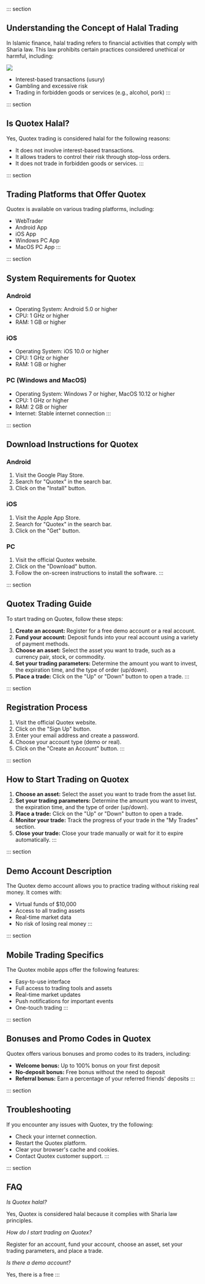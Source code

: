 ::: section
## Understanding the Concept of Halal Trading

In Islamic finance, halal trading refers to financial activities that
comply with Sharia law. This law prohibits certain practices considered
unethical or harmful, including:

[![](https://static.quotex.io/files/4_en/300_250.jpg)](https://traff.sbs/brokerqxlid)

-   Interest-based transactions (usury)
-   Gambling and excessive risk
-   Trading in forbidden goods or services (e.g., alcohol, pork)
:::

::: section
## Is Quotex Halal?

Yes, Quotex trading is considered halal for the following reasons:

-   It does not involve interest-based transactions.
-   It allows traders to control their risk through stop-loss orders.
-   It does not trade in forbidden goods or services.
:::

::: section
## Trading Platforms that Offer Quotex

Quotex is available on various trading platforms, including:

-   WebTrader
-   Android App
-   iOS App
-   Windows PC App
-   MacOS PC App
:::

::: section
## System Requirements for Quotex

### Android

-   Operating System: Android 5.0 or higher
-   CPU: 1 GHz or higher
-   RAM: 1 GB or higher

### iOS

-   Operating System: iOS 10.0 or higher
-   CPU: 1 GHz or higher
-   RAM: 1 GB or higher

### PC (Windows and MacOS)

-   Operating System: Windows 7 or higher, MacOS 10.12 or higher
-   CPU: 1 GHz or higher
-   RAM: 2 GB or higher
-   Internet: Stable internet connection
:::

::: section
## Download Instructions for Quotex

### Android

1.  Visit the Google Play Store.
2.  Search for "Quotex" in the search bar.
3.  Click on the "Install" button.

### iOS

1.  Visit the Apple App Store.
2.  Search for "Quotex" in the search bar.
3.  Click on the "Get" button.

### PC

1.  Visit the official Quotex website.
2.  Click on the "Download" button.
3.  Follow the on-screen instructions to install the software.
:::

::: section
## Quotex Trading Guide

To start trading on Quotex, follow these steps:

1.  **Create an account:** Register for a free demo account or a real
    account.
2.  **Fund your account:** Deposit funds into your real account using a
    variety of payment methods.
3.  **Choose an asset:** Select the asset you want to trade, such as a
    currency pair, stock, or commodity.
4.  **Set your trading parameters:** Determine the amount you want to
    invest, the expiration time, and the type of order (up/down).
5.  **Place a trade:** Click on the "Up" or "Down" button to
    open a trade.
:::

::: section
## Registration Process

1.  Visit the official Quotex website.
2.  Click on the "Sign Up" button.
3.  Enter your email address and create a password.
4.  Choose your account type (demo or real).
5.  Click on the "Create an Account" button.
:::

::: section
## How to Start Trading on Quotex

1.  **Choose an asset:** Select the asset you want to trade from the
    asset list.
2.  **Set your trading parameters:** Determine the amount you want to
    invest, the expiration time, and the type of order (up/down).
3.  **Place a trade:** Click on the "Up" or "Down" button to
    open a trade.
4.  **Monitor your trade:** Track the progress of your trade in the
    "My Trades" section.
5.  **Close your trade:** Close your trade manually or wait for it to
    expire automatically.
:::

::: section
## Demo Account Description

The Quotex demo account allows you to practice trading without risking
real money. It comes with:

-   Virtual funds of \$10,000
-   Access to all trading assets
-   Real-time market data
-   No risk of losing real money
:::

::: section
## Mobile Trading Specifics

The Quotex mobile apps offer the following features:

-   Easy-to-use interface
-   Full access to trading tools and assets
-   Real-time market updates
-   Push notifications for important events
-   One-touch trading
:::

::: section
## Bonuses and Promo Codes in Quotex

Quotex offers various bonuses and promo codes to its traders, including:

-   **Welcome bonus:** Up to 100% bonus on your first deposit
-   **No-deposit bonus:** Free bonus without the need to deposit
-   **Referral bonus:** Earn a percentage of your referred friends\'
    deposits
:::

::: section
## Troubleshooting

If you encounter any issues with Quotex, try the following:

-   Check your internet connection.
-   Restart the Quotex platform.
-   Clear your browser\'s cache and cookies.
-   Contact Quotex customer support.
:::

::: section
## FAQ

*Is Quotex halal?*

Yes, Quotex is considered halal because it complies with Sharia law
principles.

*How do I start trading on Quotex?*

Register for an account, fund your account, choose an asset, set your
trading parameters, and place a trade.

*Is there a demo account?*

Yes, there is a free
:::

